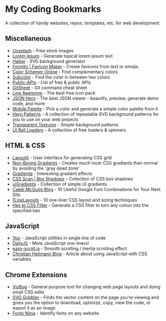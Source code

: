 # My Coding Bookmarks

A collection of handy websites, repos, templates, etc. for web development.

## Miscellaneous

- [Unsplash](https://unsplash.com/) - Free stock images
- [Lorem Ipsum](https://www.boom-online.co.uk/lorem-ipsum/) - Generate topical lorem ipsum text
- [Haikei](https://haikei.app/) - SVG background generator
- [Formito | Favicon Maker](https://formito.com/tools/favicon) - Create favicons from text or emojis
- [Color Schemer Online](http://hnl.name/color-schemer-online/) - Find complementary colors
- [Subcolor](https://subcolor.github.io/) - Find the color in between two colors
- [Public-APIs](https://public-apis.io/) - List of free & public APIs
- [GitSheet](https://gitsheet.wtf/) - Git command cheat sheet
- [Line Awesome](https://icons8.com/line-awesome) - The best free icon pack
- [JSON Hero](https://jsonhero.io/) - The best JSON viewer - beautify, preview, generate demo code, and more
- [Mobile Palette](https://mobilepalette.colorion.co/) - Pick a color and generate a simple color palette from it
- [Hero Patterns](https://www.heropatterns.com/) - A collection of repeatable SVG background patterns for you to use on your web projects
- [Transparent Textures](https://www.transparenttextures.com/) - Simple background patterns
- [UI Ball Loaders](https://uiball.com/loaders/) - A collection of free loaders & spinners

## HTML & CSS

- [Layoutit](https://grid.layoutit.com/) - User interface for generating CSS grid
- [Non-Boring Gradients](https://non-boring-gradients.netlify.app/) - Creates much nicer CSS gradients than normal by avoiding the 'gray dead zone'
- [Gradienta](https://gradienta.io/) - Interesting gradient effects
- [CSS Scan | Box Shadows](https://getcssscan.com/css-box-shadow-examples) - Collection of CSS box shadows
- [uiGradients](https://uigradients.com/#Aqualicious) - Collection of simple UI gradients
- [Caleb McGuire Blog](http://www.mrmcguire.com/10-useful-google-font-combinations-for-your-next-site/) - 10 Useful Google Font Combinations for Your Next Site
- [1LineLayouts](https://1linelayouts.glitch.me/) - 10 one-liner CSS layout and sizing techniques
- [Hex to CSS Filter](https://isotropic.co/tool/hex-color-to-css-filter/) - Generate a CSS filter to turn any colour into the specified hex

## JavaScript

- [1loc](https://1loc.dev/) - JavaScript utilities in single line of code
- [DailyJS](https://medium.com/dailyjs/13-javascript-one-liners-thatll-make-you-look-like-a-pro-29a27b6f51cb) - More JavaScript one-liners!
- [easy-scroll.js](https://drive.google.com/file/d/1TVvWFr2kKNi1TZb4Jo8s7TzzKlA0wFZE/view) - Smooth scrolling / inertia scrolling effect
- [Christian Heilmann Blog](https://christianheilmann.com/2021/02/08/sharing-data-between-css-and-javascript-using-custom-properties/) - Article about using JavaScript with CSS variables

## Chrome Extensions

- [VisBug](https://visbug.web.app/) - General purpose tool for changing web page layouts and doing small CSS edits
- [SVG Gobbler](https://www.svggobbler.com/) - Finds the vector content on the page you're viewing and gives you the option to download, optimize, copy, view the code, or export it as an image
- [Fonts Ninja](https://www.fonts.ninja/) -  Identify fonts on any website
